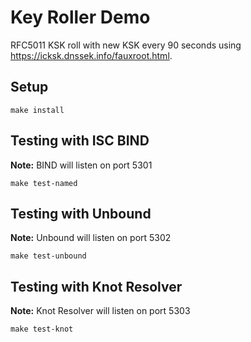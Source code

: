 # Key Roller Demo

RFC5011 KSK roll with new KSK every 90 seconds using https://icksk.dnssek.info/fauxroot.html.

## Setup

    make install

## Testing with ISC BIND

**Note:** BIND will listen on port 5301

    make test-named

## Testing with Unbound

**Note:** Unbound will listen on port 5302

    make test-unbound

## Testing with Knot Resolver

**Note:** Knot Resolver will listen on port 5303

    make test-knot
